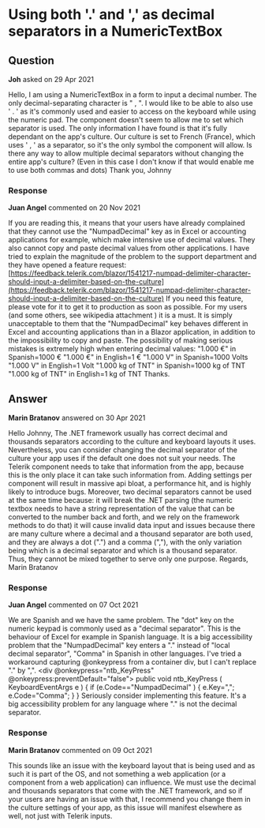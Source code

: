 # Using both '.' and ',' as decimal separators in a NumericTextBox

## Question

**Joh** asked on 29 Apr 2021

Hello, I am using a NumericTextBox in a form to input a decimal number. The only decimal-separating character is " , ". I would like to be able to also use ' . ' as it's commonly used and easier to access on the keyboard while using the numeric pad. The component doesn't seem to allow me to set which separator is used. The only information I have found is that it's fully dependant on the app's culture. Our culture is set to French (France), which uses ' , ' as a separator, so it's the only symbol the component will allow. Is there any way to allow multiple decimal separators without changing the entire app's culture? (Even in this case I don't know if that would enable me to use both commas and dots) Thank you, Johnny

### Response

**Juan Angel** commented on 20 Nov 2021

If you are reading this, it means that your users have already complained that they cannot use the "NumpadDecimal" key as in Excel or accounting applications for example, which make intensive use of decimal values. They also cannot copy and paste decimal values from other applications. I have tried to explain the magnitude of the problem to the support department and they have opened a feature request: [https://feedback.telerik.com/blazor/1541217-numpad-delimiter-character-should-input-a-delimiter-based-on-the-culture](https://feedback.telerik.com/blazor/1541217-numpad-delimiter-character-should-input-a-delimiter-based-on-the-culture) If you need this feature, please vote for it to get it to production as soon as possible. For my users (and some others, see wikipedia attachment ) it is a must. It is simply unacceptable to them that the "NumpadDecimal" key behaves different in Excel and accounting applications than in a Blazor application, in addition to the impossibility to copy and paste. The possibility of making serious mistakes is extremely high when entering decimal values: "1.000 €" in Spanish=1000 € "1.000 €" in English=1 € "1.000 V" in Spanish=1000 Volts "1.000 V" in English=1 Volt "1.000 kg of TNT" in Spanish=1000 kg of TNT "1.000 kg of TNT" in English=1 kg of TNT Thanks.

## Answer

**Marin Bratanov** answered on 30 Apr 2021

Hello Johnny, The .NET framework usually has correct decimal and thousands separators according to the culture and keyboard layouts it uses. Nevertheless, you can consider changing the decimal separator of the culture your app uses if the default one does not suit your needs. The Telerik component needs to take that information from the app, because this is the only place it can take such information from. Adding settings per component will result in massive api bloat, a performance hit, and is highly likely to introduce bugs. Moreover, two decimal separators cannot be used at the same time because: it will break the .NET parsing (the numeric textbox needs to have a string representation of the value that can be converted to the number back and forth, and we rely on the framework methods to do that) it will cause invalid data input and issues because there are many culture where a decimal and a thousand separator are both used, and they are always a dot (".") and a comma (","), with the only variation being which is a decimal separator and which is a thousand separator. Thus, they cannot be mixed together to serve only one purpose. Regards, Marin Bratanov

### Response

**Juan Angel** commented on 07 Oct 2021

We are Spanish and we have the same problem. The "dot" key on the numeric keypad is commonly used as a "decimal separator". This is the behaviour of Excel for example in Spanish language. It is a big accessibility problem that the "NumpadDecimal" key enters a "." instead of "local decimal separator", "Comma" in Spanish in other languages. I've tried a workaround capturing @onkeypress from a container div, but I can't replace "." by ",". <div @onkeypress="ntb_KeyPress" @onkeypress:preventDefault="false"> <TelerikNumericTextBox Value="22" /> </div> public void ntb_KeyPress ( KeyboardEventArgs e ) { if (e.Code=="NumpadDecimal" )
{
e.Key=",";
e.Code="Comma";
}
} Seriously consider implementing this feature. It's a big accessibility problem for any language where "." is not the decimal separator.

### Response

**Marin Bratanov** commented on 09 Oct 2021

This sounds like an issue with the keyboard layout that is being used and as such it is part of the OS, and not something a web application (or a component from a web application) can influence. We must use the decimal and thousands separators that come with the .NET framework, and so if your users are having an issue with that, I recommend you change them in the culture settings of your app, as this issue will manifest elsewhere as well, not just with Telerik inputs.
